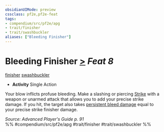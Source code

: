 ```yaml
---
obsidianUIMode: preview
cssclass: pf2e,pf2e-feat
tags:
- compendium/src/pf2e/apg
- trait/finisher
- trait/swashbuckler
aliases: ["Bleeding Finisher"]
---
```

# Bleeding Finisher  [>](rules/core-rulebook/chapter-9-playing-the-game.md#Actions "Single Action") *Feat 8*  
[finisher](rules/traits/finisher-apg.md)  [swashbuckler](rules/traits/swashbuckler-apg.md)  

- **Activity** Single Action

Your blow inflicts profuse bleeding. Make a slashing or piercing [Strike](rules/actions/strike.md) with a weapon or unarmed attack that allows you to add your precise strike damage. If you hit, the target also takes [persistent bleed damage](rules/conditions.md#Persistent%20Damage) equal to your precise strike finisher damage.

*Source: Advanced Player's Guide p. 91*  
%% #compendium/src/pf2e/apg #trait/finisher #trait/swashbuckler %%